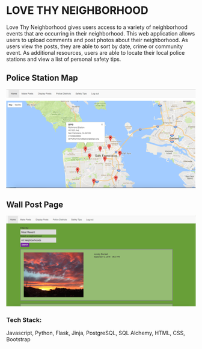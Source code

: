 
<h1>LOVE THY NEIGHBORHOOD</h1>


Love Thy Neighborhood gives users access to a variety of neighborhood events that are occurring in their neighborhood. This web application allows users to upload comments and post photos about their neighborhood. As users view the posts, they are able to sort by date, crime or community event. As additional resources, users are able to locate their local police stations and view a list of personal safety tips.

<h2>Police Station Map</h2>

![Map](Map.png)

<h2>Wall Post Page</h2>

![Wallpost](Wallpost.png)


<h3>Tech Stack:</h3> Javascript, Python, Flask, Jinja, PostgreSQL, SQL Alchemy, HTML, CSS, Bootstrap
